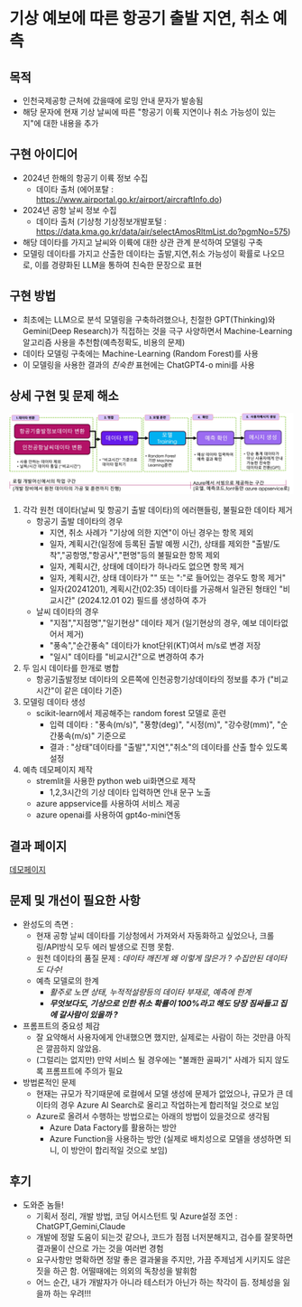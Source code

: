 


# 기상 예보에 따른 항공기 출발 지연, 취소 예측

## 목적
  * 인천국제공항 근처에 갔을때에 로밍 안내 문자가 발송됨
  * 해당 문자에 현재 기상 날씨에 따른 "항공기 이륙 지연이나 취소 가능성이 있는지"에 대한 내용을 추가

## 구현 아이디어
+ 2024년 한해의 항공기 이륙 정보 수집 
  + 데이타 출처 (에어포탈 : https://www.airportal.go.kr/airport/aircraftInfo.do)
+ 2024년 공항 날씨 정보 수집
  + 데이타 출처 (기상청 기상정보개발포털 : https://data.kma.go.kr/data/air/selectAmosRltmList.do?pgmNo=575)
+ 해당 데이타를 가지고 날씨와 이륙에 대한 상관 관계 분석하여 모델링 구축
+ 모델링 데이타를 가지고 산출한 데이타는 출발,지연,취소 가능성이 확률로 나오므로, 이를 경량화된 LLM을 통하여 친숙한 문장으로 표현

## 구현 방법
+ 최초에는 LLM으로 분석 모델링을 구축하려했으나, 친절한 GPT(Thinking)와 Gemini(Deep Research)가 직접하는 것을 극구 사양하면서 Machine-Learning알고리즘 사용을 추천함(예측정확도, 비용의 문제)
+ 데이타 모델링 구축에는 Machine-Learning (Random Forest)를 사용
+ 이 모델링을 사용한 결과의 _친숙한_ 표현에는 ChatGPT4-o mini를 사용

## 상세 구현 및 문제 해소
![개요](./images/개요.jpg)
1. 각각 원천 데이타(날씨 및 항공기 출발 데이타)의 에러핸들링, 불필요한 데이타 제거
   + 항공기 출발 데이타의 경우
     + 지연, 취소 사례가 "기상에 의한 지연"이 아닌 경우는 항목 제외 
     + 일자, 계획시간(일정에 등록된 출발 예쩡 시간), 상태를 제외한 "출발/도착","공항명,"항공사","편명"등의 불필요한 항목 제외
     + 일자, 계획시간, 상태에 데이타가 하나라도 없으면 항목 제거
     + 일자, 계획시간, 상태 데이타가 "" 또는 ":"로 들어있는 경우도 항목 제거"
     + 일자(20241201), 계획시간(02:35) 데이타를 가공해서 일관된 형태인 "비교시간" (2024.12.01 02) 필드를 생성하여 추가
   + 날씨 데이타의 경우
     + "지점","지점명","일기현상" 데이타 제거 (일기현상의 경우, 예보 데이타없어서 제거)
     + "풍속","순간풍속" 데이타가 knot단위(KT)여서 m/s로 변경 저장
     + "일시" 데이타를 "비교시간"으로 변경하여 추가 
2. 두 임시 데이타를 한개로 병합 
   + 항공기출발정보 데이타의 오른쪽에 인천공항기상데이타의 정보를 추가 ("비교시간"이 같은 데이타 기준) 
3. 모델링 데이타 생성
   + scikit-learn에서 제공해주는 random forest 모델로 훈련
     + 입력 데이타 : "풍속(m/s)", "풍향(deg)", "시정(m)", "강수량(mm)", "순간풍속(m/s)" 기준으로
     + 결과 : "상태"데이타를 "출발","지연","취소"의 데이타를 산출 할수 있도록 설정
4. 예측 데모페이지 제작
   + stremlit을 사용한 python web ui화면으로 제작
     + 1,2,3시간의 기상 데이타 입력하면 안내 문구 노출
   + azure appservice를 사용하여 서비스 제공
   + azure openai를 사용하여 gpt4o-mini연동
  
## 결과 페이지 
[데모페이지](https://appservice-mandolin-flight-delay.azurewebsites.net "데모페이지")

## 문제 및 개선이 필요한 사항
 + 완성도의 측면 : 
   + 현재 공항 날씨 데이타를 기상청에서 가져와서 자동화하고 싶었으나, 크롤링/API방식 모두 에러 발생으로 진행 못함.
   + 원천 데이타의 품질 문제 : _데이타 깨진게 왜 이렇게 많은가 ? 수집안된 데이타도 다수!_
   + 예측 모델로의 한계 
     + _활주로 노면 상태, 누적적설량등의 데이타 부재로, 예측에 한계_
     + ___무엇보다도, 기상으로 인한 취소 확률이 100%라고 해도 당장 짐싸들고 집에 갈사람이 있을까 ?___
 + 프롬프트의 중요성 체감
   + 잘 요약해서 사용자에게 안내했으면 했지만, 실제로는 사람이 하는 것만큼 아직은 깔끔하지 않았음.
   + (그럴리는 없지만) 만약 서비스 될 경우에는 "불쾌한 골짜기" 사례가 되지 않도록 프롬프트에 주의가 필요
 + 방법론적인 문제
   + 현재는 규모가 작기때문에 로컬에서 모델 생성에 문제가 없었으나, 규모가 큰 데이타의 경우 Azure AI Search로 올리고 작업하는게 합리적일 것으로 보임
   + Azure로 올려서 수행하는 방법으로는 아래의 방법이 있을것으로 생각됨
     + Azure Data Factory를 활용하는 방안
     + Azure Function을 사용하는 방안 (실제로 배치성으로 모델을 생성하면 되니, 이 방안이 합리적일 것으로 보임)
 

## 후기
- 도와준 놈들!
  - 기획서 정리, 개발 방법, 코딩 어시스턴트 및 Azure설정 조언 : ChatGPT,Gemini,Claude
  - 개발에 정말 도움이 되는것 같으나, 코드가 점점 너저분해지고, 검수를 잘못하면 결과물이 산으로 가는 것을 여러번 경험
  - 요구사항만 명확하면 정말 좋은 결과물을 주지만, 가끔 주제넘게 시키지도 않은 짓을 하곤 함. 어떨때에는 의외의 독창성을 발휘함
  - 어느 순간, 내가 개발자가 아니라 테스터가 아닌가 하는 착각이 듬. 정체성을 잃을까 하는 우려!!! 


      